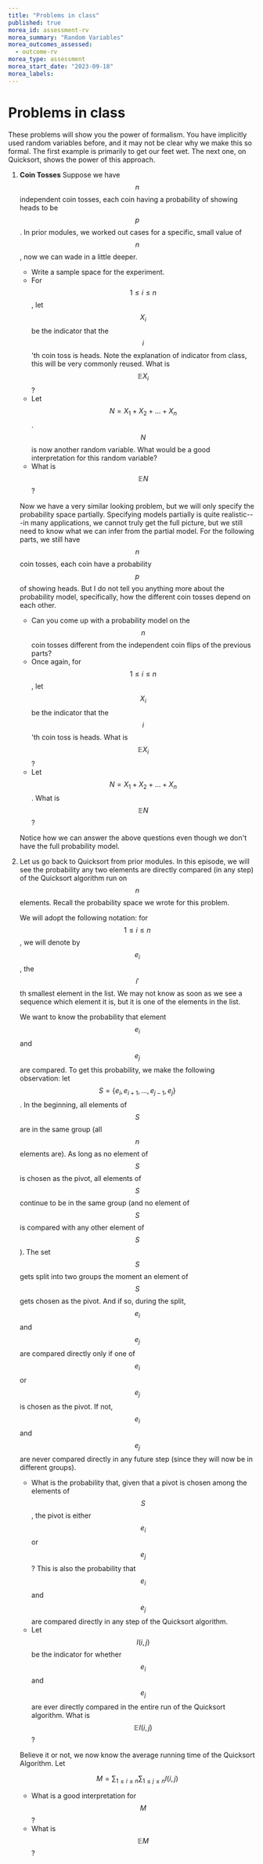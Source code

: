```yaml
---
title: "Problems in class"
published: true
morea_id: assessment-rv
morea_summary: "Random Variables"
morea_outcomes_assessed:
  - outcome-rv
morea_type: assessment
morea_start_date: "2023-09-18"
morea_labels:
---
```

# Problems in class

These problems will show you the power of formalism. You have
implicitly used random variables before, and it may not be clear why
we make this so formal. The first example is primarily to get our feet
wet. The next one, on Quicksort, shows the power of this approach.

1. **Coin Tosses** Suppose we have $$n$$ independent coin tosses, each
coin having a probability of showing heads to be $$p$$. In prior
modules, we worked out cases for a specific, small value of $$n$$, now
we can wade in a little deeper.
	 * Write a sample space for the experiment.
	 * For $$1\le i\le n$$, let $$X_i$$ be the indicator that the
      $$i$$'th coin toss is heads. Note the explanation of indicator
      from class, this will be very commonly reused. What is
      $${\mathbb E} X_i$$?
	 * Let $$N= X_1+ X_2 +\ldots + X_n$$. $$N$$ is now another random
      variable. What would be a good interpretation for this random
      variable?
	 * What is $${\mathbb E} N$$?  
     
	 Now we have a very similar looking problem, but we will only
	 specify the probability space partially. Specifying models
	 partially is quite realistic---in many applications, we cannot
	 truly get the full picture, but we still need to know what we can
	 infer from the partial model. For the following parts, we still
	 have $$n$$ coin tosses, each coin have a probability $$p$$ of
	 showing heads. But I do not tell you anything more about the
	 probability model, specifically, how the different coin tosses
	 depend on each other.
      * Can you come up with a probability model on the $$n$$ coin
	 tosses different from the independent coin flips of the previous
	 parts?
	  * Once again, for $$1\le i\le n$$, let $$X_i$$ be the indicator
      that the $$i$$'th coin toss is heads.  What is $${\mathbb E}
      X_i$$?
	  * Let $$N= X_1+ X_2 +\ldots + X_n$$. What is $${\mathbb E} N$$?  
     
	 Notice how we can answer the above questions even though we don't
	 have the full probability model.
    
2. Let us go back to Quicksort from prior modules. In this episode, we
   will see the probability any two elements are directly compared (in
   any step) of the Quicksort algorithm run on $$n$$ elements. Recall
   the probability space we wrote for this problem.
   
   We will adopt the following notation: for $$1\le i\le n$$, we will
   denote by $$e_i$$, the $$i'$$th smallest element in the list. We may
   not know as soon as we see a sequence which element it is, but it
   is one of the elements in the list. 
   
   We want to know the probability that element $$e_i$$ and $$e_j$$
   are compared. To get this probability, we make the following
   observation: let $$S = \{ e_i, e_{i+1}, \ldots, e_{j-1},
   e_j\}$$. In the beginning, all elements of $$S$$ are in the same
   group (all $$n$$ elements are).  As long as no element of $$S$$ is
   chosen as the pivot, all elements of $$S$$ continue to be in the
   same group (and no element of $$S$$ is compared with any other
   element of $$S$$). The set $$S$$ gets split into two groups the
   moment an element of $$S$$ gets chosen as the
   pivot. And if so, during the split, $$e_i$$ and $$e_j$$ are
   compared directly only if one of $$e_i$$ or $$e_j$$ is chosen
   as the pivot. If not, $$e_i$$ and $$e_j$$ are never compared 
   directly in any future step (since they will now be in different groups).
   
   * What is the probability that, given that a pivot is chosen among
	 the elements of $$S$$, the pivot is either $$e_i$$ or $$e_j$$?
	 This is also the probability that $$e_i$$ and $$e_j$$ are
	 compared directly in any step of the Quicksort algorithm.
   * Let $$I(i,j)$$ be the indicator for whether $$e_i$$ and $$e_j$$ are ever
	 directly compared in the entire run of the Quicksort algorithm. What
	 is $${\mathbb E} I(i,j)$$?
	 
   Believe it or not, we now know the average running time of the Quicksort
   Algorithm. Let
   
   $$M= \sum_{1\le i\le n} \sum_{1\le j\le n} I(i,j)$$
   
    * What is a good interpretation for $$M$$?
	* What is $${\mathbb E} M$$?
   


